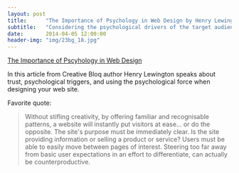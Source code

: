 ```yaml
---
layout: post
title:      "The Importance of Psychology in Web Design by Henry Lewington"
subtitle:   "Considering the psychological drivers of the target audience can have a surprisingly positive influence on how users will utilise a website..."
date:       2014-04-05 12:00:00
header-img: "img/23bg_18.jpg"
---
```


<a href="http://www.creativebloq.com/web-design/importance-psychology-7135530">The Importance of Pscyhology in Web Design</a>

<p>In this article from Creative Bloq author Henry Lewington speaks about trust, psychological triggers, and using the psychological force when designing your web site.</p>

<p>Favorite quote:</p>
<blockquote>Without stifling creativity, by offering familiar and recognisable patterns, a website will instantly put visitors at ease... or do the opposite. The site's purpose must be immediately clear. Is the site providing information or selling a product or service? Users must be able to easily move between pages of interest. Steering too far away from basic user expectations in an effort to differentiate, can actually be counterproductive.</blockquote>
